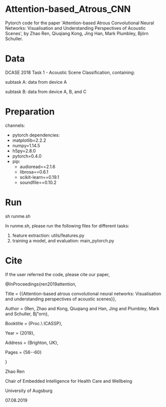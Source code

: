 # Attention-based_Atrous_CNN
Pytorch code for the paper 'Attention-based Atrous Convolutional Neural Networks: Visualisation and Understanding Perspectives of Acoustic Scenes', by Zhao Ren, Qiuqiang Kong, Jing Han, Mark Plumbley, Björn Schuller.

# Data
DCASE 2018 Task 1 - Acoustic Scene Classification, containing:

subtask A: data from device A

subtask B: data from device A, B, and C

# Preparation
channels:
  - pytorch
dependencies:
  - matplotlib=2.2.2
  - numpy=1.14.5
  - h5py=2.8.0
  - pytorch=0.4.0
  - pip:
    - audioread==2.1.6
    - librosa==0.6.1
    - scikit-learn==0.19.1
    - soundfile==0.10.2

# Run 
sh runme.sh

In runme.sh, please run the following files for different tasks:
1. feature extraction: utils/features.py
2. training a model, and evaluation: main_pytorch.py

# Cite
If the user referred the code, please cite our paper,

@InProceedings{ren2019attention,

  Title                    = {{Attention-based atrous convolutional neural networks: Visualisation and understanding perspectives of acoustic scenes}},
  
  Author                   = {Ren, Zhao and Kong, Qiuqiang and Han, Jing and Plumbley, Mark and Schuller, Bj\"orn},
  
  Booktitle                = {Proc.\ ICASSP},
  
  Year                     = {2019},
  
  Address                  = {Brighton, UK},
  
  Pages                    = {56--60}
  
}





Zhao Ren

Chair of Embedded Intelligence for Health Care and Wellbeing

University of Augsburg

07.08.2019
